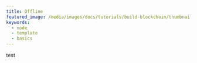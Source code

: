 ```yaml
---
title: Offline
featured_image: /media/images/docs/tutorials/build-blockchain/thumbnail.jpg
keywords:
  - node
  - template
  - basics
---
```


test
